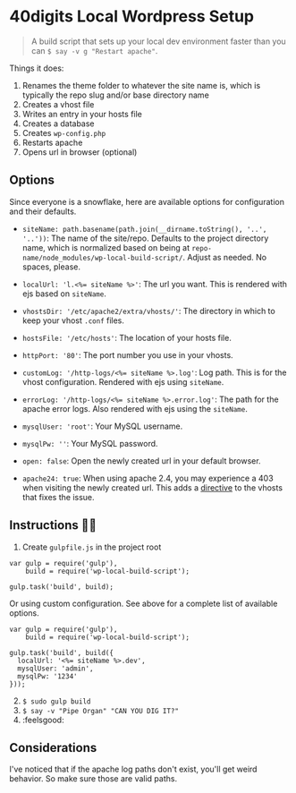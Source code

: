 # 40digits Local Wordpress Setup

> A build script that sets up your local dev environment faster than you can `$ say -v g "Restart apache"`.

Things it does:

1. Renames the theme folder to whatever the site name is, which is typically the repo slug and/or base directory name
2. Creates a vhost file
3. Writes an entry in your hosts file
4. Creates a database
5. Creates `wp-config.php`
6. Restarts apache
7. Opens url in browser (optional)

## Options

Since everyone is a snowflake, here are available options for configuration and their defaults.

- `siteName: path.basename(path.join(__dirname.toString(), '..', '..'))`: The name of the site/repo. Defaults to the project directory name, which is normalized based on being at `repo-name/node_modules/wp-local-build-script/`. Adjust as needed. No spaces, please.

- `localUrl: 'l.<%= siteName %>'`: The url you want. This is rendered with ejs based on `siteName`.

- `vhostsDir: '/etc/apache2/extra/vhosts/'`: The directory in which to keep your vhost `.conf` files.

- `hostsFile: '/etc/hosts'`: The location of your hosts file.

- `httpPort: '80'`: The port number you use in your vhosts.

- `customLog: '/http-logs/<%= siteName %>.log'`: Log path. This is for the vhost configuration. Rendered with ejs using `siteName`.

- `errorLog: '/http-logs/<%= siteName %>.error.log'`: The path for the apache error logs. Also rendered with ejs using the `siteName`.

- `mysqlUser: 'root'`: Your MySQL username.

- `mysqlPw: ''`: Your MySQL password.

- `open: false`: Open the newly created url in your default browser.

- `apache24: true`: When using apache 2.4, you may experience a 403 when visiting the newly created url. This adds a [directive](http://stackoverflow.com/questions/6959189/apache-virtualhost-403-forbidden#answer-13923435) to the vhosts that fixes the issue.

## Instructions :rooster::dash:

1. Create `gulpfile.js` in the project root

  ```
  var gulp = require('gulp'),
      build = require('wp-local-build-script');

  gulp.task('build', build);
  ```

  Or using custom configuration. See above for a complete list of available options.

  ```
  var gulp = require('gulp'),
      build = require('wp-local-build-script');

  gulp.task('build', build({
    localUrl: '<%= siteName %>.dev',
    mysqlUser: 'admin',
    mysqlPw: '1234'
  }));
  ```

2. `$ sudo gulp build`
3. `$ say -v "Pipe Organ" "CAN YOU DIG IT?"`
4. :feelsgood:

## Considerations

I've noticed that if the apache log paths don't exist, you'll get weird behavior. So make sure those are valid paths.
